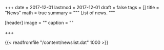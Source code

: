 +++
date = 2017-12-01
lastmod = 2017-12-01
draft = false
tags = []
title = "News"
math = true
summary = """
List of news.
"""

[header]
image = ""
caption = ""

+++

{{< readfromfile "/content/newslist.dat" 1000 >}} 
